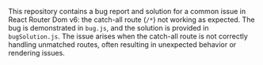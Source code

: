 This repository contains a bug report and solution for a common issue in React Router Dom v6: the catch-all route (`/*`) not working as expected. The bug is demonstrated in `bug.js`, and the solution is provided in `bugSolution.js`. The issue arises when the catch-all route is not correctly handling unmatched routes, often resulting in unexpected behavior or rendering issues.